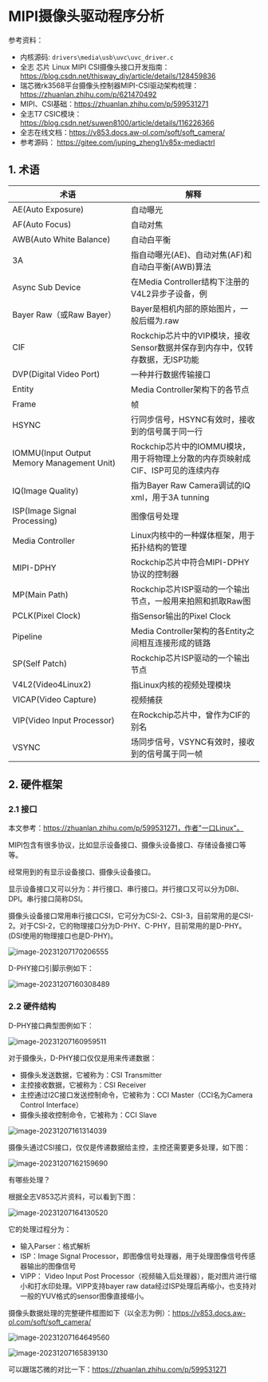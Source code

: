 # MIPI摄像头驱动程序分析 #

参考资料：

* 内核源码: `drivers\media\usb\uvc\uvc_driver.c`
* 全志 芯片 Linux MIPI CSI摄像头接口开发指南：https://blog.csdn.net/thisway_diy/article/details/128459836
* 瑞芯微rk3568平台摄像头控制器MIPI-CSI驱动架构梳理：https://zhuanlan.zhihu.com/p/621470492
* MIPI、CSI基础：https://zhuanlan.zhihu.com/p/599531271
* 全志T7 CSIC模块：https://blog.csdn.net/suwen8100/article/details/116226366
* 全志在线文档：https://v853.docs.aw-ol.com/soft/soft_camera/
* 参考源码： https://gitee.com/juping_zheng1/v85x-mediactrl



## 1. 术语
| 术语 | 解释 |
| ---- | ---- |
|AE(Auto Exposure)|自动曝光|
|AF(Auto Focus)   |自动对焦|
|AWB(Auto White Balance)|自动白平衡|
|3A  |指自动曝光(AE)、自动对焦(AF)和自动白平衡(AWB)算法|
|Async Sub Device|在Media Controller结构下注册的V4L2异步子设备，例|Sensor、MIPI DPHY|
|Bayer Raw（或Raw Bayer）  |Bayer是相机内部的原始图片，一般后缀为.raw|.raw格式内部的存储方式有|RGGB、BGGR、GRBG等|
|CIF     |Rockchip芯片中的VIP模块，接收Sensor数据并保存到内存中，仅转存数据，无ISP功能|
|DVP(Digital Video Port)  |一种并行数据传输接口|
|Entity  |Media Controller架构下的各节点|
|Frame   |帧|
|HSYNC   |行同步信号，HSYNC有效时，接收到的信号属于同一行|
|IOMMU(Input Output Memory Management Unit)|Rockchip芯片中的IOMMU模块，用于将物理上分散的内存页映射成CIF、ISP可见的连续内存|
|IQ(Image Quality) |指为Bayer Raw Camera调试的IQ xml，用于3A tunning|
|ISP(Image Signal Processing) |图像信号处理|
|Media Controller |Linux内核中的一种媒体框架，用于拓扑结构的管理|
|MIPI-DPHY     |Rockchip芯片中符合MIPI-DPHY协议的控制器|
|MP(Main Path)|Rockchip芯片ISP驱动的一个输出节点，一般用来拍照和抓取Raw图|
|PCLK(Pixel Clock) |指Sensor输出的Pixel Clock|
|Pipeline          |Media Controller架构的各Entity之间相互连接形成的链路|
|SP(Self Patch)    |Rockchip芯片ISP驱动的一个输出节点|
|V4L2(Video4Linux2)   |指Linux内核的视频处理模块|
|VICAP(Video Capture) |视频捕获|
|VIP(Video Input Processor)|在Rockchip芯片中，曾作为CIF的别名|
|VSYNC  |场同步信号，VSYNC有效时，接收到的信号属于同一帧|



## 2. 硬件框架

### 2.1 接口

本文参考：https://zhuanlan.zhihu.com/p/599531271，作者"一口Linux"。

MIPI包含有很多协议，比如显示设备接口、摄像头设备接口、存储设备接口等等。

经常用到的有显示设备接口、摄像头设备接口。

显示设备接口又可以分为：并行接口、串行接口。并行接口又可以分为DBI、DPI。串行接口简称DSI。

摄像头设备接口常用串行接口CSI，它可分为CSI-2、CSI-3，目前常用的是CSI-2。对于CSI-2，它的物理接口分为D-PHY、C-PHY，目前常用的是D-PHY。(DSI使用的物理接口也是D-PHY)。

![image-20231207170206555](pic/49_mipi.png)

D-PHY接口引脚示例如下：

![image-20231207160308489](pic/50_csi.png)



### 2.2 硬件结构

D-PHY接口典型图例如下：

![image-20231207160959511](pic/51_d_phy.png)



对于摄像头，D-PHY接口仅仅是用来传递数据：

* 摄像头发送数据，它被称为：CSI Transmitter
* 主控接收数据，它被称为：CSI Receiver
* 主控通过I2C接口发送控制命令，它被称为：CCI Master（CCI名为Camera Control Interface）
* 摄像头接收控制命令，它被称为：CCI Slave

![image-20231207161314039](pic/52_csi_d_phy.png)



摄像头通过CSI接口，仅仅是传递数据给主控，主控还需要更多处理，如下图：

![image-20231207162159690](pic/53_camera_to_soc.png)



有哪些处理？

根据全志V853芯片资料，可以看到下图：

![image-20231207164130520](pic/54_aw_csi.png)

它的处理过程分为：

* 输入Parser：格式解析
* ISP：Image Signal Processor，即图像信号处理器，用于处理图像信号传感器输出的图像信号
* VIPP： Video Input Post Processor（视频输入后处理器），能对图片进行缩小和打水印处理。VIPP支持bayer raw data经过ISP处理后再缩小，也支持对一般的YUV格式的sensor图像直接缩小。



摄像头数据处理的完整硬件框图如下（以全志为例）：https://v853.docs.aw-ol.com/soft/soft_camera/

![image-20231207164649560](pic/55_aw_mipi_csi.png)

![image-20231207165839130](pic/56_aw_mipi_csi_2.png)

可以跟瑞芯微的对比一下：https://zhuanlan.zhihu.com/p/599531271

